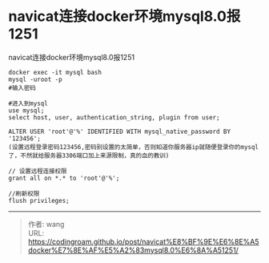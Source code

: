 # navicat连接docker环境mysql8.0报1251


navicat连接docker环境mysql8.0报1251

<!--more-->

```
docker exec -it mysql bash
mysql -uroot -p
#输入密码

#进入到mysql
use mysql;
select host, user, authentication_string, plugin from user;
 
ALTER USER 'root'@'%' IDENTIFIED WITH mysql_native_password BY '123456';
(设置远程登录密码123456,密码别设置的太简单，否则知道你服务器ip就随便登录你的mysql了，不然就给服务器3306端口加上来源限制，真的血的教训)

// 设置远程连接权限
grant all on *.* to 'root'@'%';

//刷新权限
flush privileges;

```



---

> 作者: wang  
> URL: https://codingroam.github.io/post/navicat%E8%BF%9E%E6%8E%A5docker%E7%8E%AF%E5%A2%83mysql8.0%E6%8A%A51251/  

